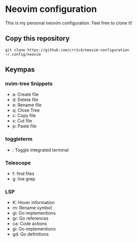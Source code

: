 # Neovim configuration

This is my personal neovim configuration. Feel free to clone it!

## Copy this repository

~~~
git clone https://github.com/crr1c4/neovim-configuration ~/.config/neovim
~~~

## Keympas

### nvim-tree Snippets
- a: Create file
- d: Delete file
- e: Rename file
- q: Close Tree
- c: Copy file
- x: Cut file
- p: Paste file

### toggleterm
- <S-t>: Toggle integrated terminal

### Telescope
- <leader>f: find files
- <leader>g: live grep

### LSP
- K: Hover information
- <leader>rn: Rename symbol
- <leader>gi: Go implementions
- <leader>gr: Go references
- <leader>ca: Code actions
- <leader>gi: Go implementions
- <leader>gd: Go definitions

